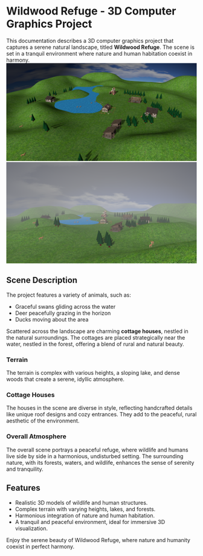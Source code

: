 # Wildwood Refuge - 3D Computer Graphics Project

This documentation describes a 3D computer graphics project that captures a serene natural landscape, titled **Wildwood Refuge**. The scene is set in a tranquil environment where nature and human habitation coexist in harmony. 
![Wildwood Refuge](scena.png)
![Fog](scena_fog.png)

## Scene Description
The project features a variety of animals, such as:
- Graceful swans gliding across the water
- Deer peacefully grazing in the horizon
- Ducks moving about the area

Scattered across the landscape are charming **cottage houses**, nestled in the natural surroundings. The cottages are placed strategically near the water, nestled in the forest, offering a blend of rural and natural beauty.

### Terrain

The terrain is complex with various heights, a sloping lake, and dense woods that create a serene, idyllic atmosphere. 

### Cottage Houses

The houses in the scene are diverse in style, reflecting handcrafted details like unique roof designs and cozy entrances. They add to the peaceful, rural aesthetic of the environment.

### Overall Atmosphere

The overall scene portrays a peaceful refuge, where wildlife and humans live side by side in a harmonious, undisturbed setting. The surrounding nature, with its forests, waters, and wildlife, enhances the sense of serenity and tranquility.

## Features
- Realistic 3D models of wildlife and human structures.
- Complex terrain with varying heights, lakes, and forests.
- Harmonious integration of nature and human habitation.
- A tranquil and peaceful environment, ideal for immersive 3D visualization.

Enjoy the serene beauty of Wildwood Refuge, where nature and humanity coexist in perfect harmony.
